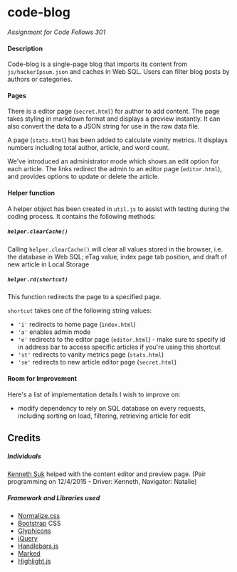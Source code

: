 # code-blog
_Assignment for Code Fellows 301_

#### Description
Code-blog is a single-page blog that imports its content from `js/hackerIpsum.json` and caches in Web SQL. Users can filter blog posts by authors or categories.

#### Pages
There is a editor page (`secret.html`) for author to add content. The page takes styling in markdown format and displays a preview instantly. It can also convert the data to a JSON string for use in the raw data file.

A page (`stats.html`) has been added to calculate vanity metrics. It displays numbers including total author, article, and word count.

We've introduced an administrator mode which shows an edit option for each article. The links redirect the admin to an editor page (`editor.html`), and provides options to update or delete the article.

#### Helper function
A helper object has been created in `util.js` to assist with testing during the coding process. It contains the following methods:

##### `helper.clearCache()`
Calling `helper.clearCache()` will clear all values stored in the browser, i.e. the database in Web SQL; eTag value, index page tab position, and draft of new article in Local Storage

##### `helper.rd(shortcut)`
This function redirects the page to a specified page.

`shortcut` takes one of the following string values:
- `'i'` redirects to home page (`index.html`)
- `'a'` enables admin mode
- `'e'` redirects to the editor page (`editor.html`) - make sure to specify id in address bar to access specific articles if you're using this shortcut
- `'st'` redirects to vanity metrics page (`stats.html`)
- `'se'` redirects to new article editor page (`secret.html`)

#### Room for Improvement
Here's a list of implementation details I wish to improve on:
- modify dependency to rely on SQL database on every requests, including sorting on load, filtering, retrieving article for edit


## Credits
##### Individuals
[Kenneth Suk](https://github.com/suhk) helped with the content editor and preview page. (Pair programming on 12/4/2015 - Driver: Kenneth, Navigator: Natalie)

##### Framework and Libraries used
- [Normalize.css](http://necolas.github.io/normalize.css/)
- [Bootstrap](http://getbootstrap.com/) CSS
- [Glyphicons](http://glyphicons.com/)
- [jQuery](http://jquery.com/)
- [Handlebars.js](http://handlebarsjs.com/)
- [Marked](https://github.com/chjj/marked)
- [Highlight.js](https://highlightjs.org/)
